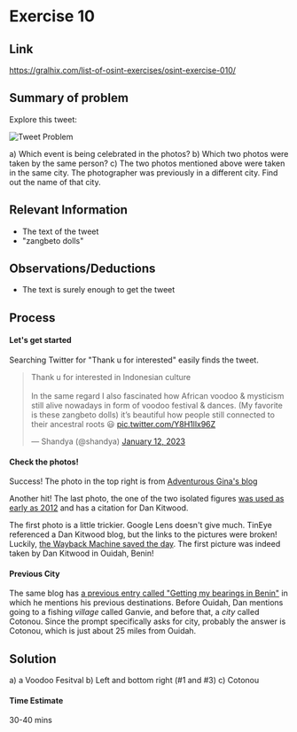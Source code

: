 # Exercise 10

## Link
https://gralhix.com/list-of-osint-exercises/osint-exercise-010/

## Summary of problem

Explore this tweet:

![Tweet Problem](https://gralhix.com/wp-content/uploads/2023/08/osintexercise010.webp)

a) Which event is being celebrated in the photos?
b) Which two photos were taken by the same person?
c) The two photos mentioned above were taken in the same city. The photographer was previously in a different city. Find out the name of that city.

## Relevant Information

- The text of the tweet
- "zangbeto dolls"


## Observations/Deductions

- The text is surely enough to get the tweet

## Process

#### Let's get started

Searching Twitter for "Thank u for interested" easily finds the tweet.
<blockquote class="twitter-tweet"><p lang="en" dir="ltr">Thank u for interested in Indonesian culture<br><br>In the same regard I also fascinated how African voodoo &amp; mysticism still alive nowadays in form of voodoo festival &amp; dances. (My favorite is these zangbeto dolls) it’s beautiful how people still connected to their ancestral roots 😃 <a href="https://t.co/Y8H1llx96Z">pic.twitter.com/Y8H1llx96Z</a></p>&mdash; Shandya (@shandya) <a href="https://twitter.com/shandya/status/1613454460738768897?ref_src=twsrc%5Etfw">January 12, 2023</a></blockquote> <script async src="https://platform.twitter.com/widgets.js" charset="utf-8"></script>


#### Check the photos!


Success! The photo in the top right is from [Adventurous Gina's blog](https://adventurousgina.com/travel/f/a-trip-down-memory-lane--benin%E2%80%99s-voodoo-dancers)

Another hit! The last photo, the one of the two isolated figures [was used as early as 2012](https://www.nydailynews.com/2012/06/14/voodoo-chic-style-parade-at-witchcraft-festival/) and has a citation for Dan Kitwood.


The first photo is a little trickier. Google Lens doesn't give much. TinEye referenced a Dan Kitwood blog, but the links to the pictures were broken! Luckily, [the Wayback Machine saved the day](https://web.archive.org/web/20120924030627/http://www.dankitwood.com:80/2012/06/15/voodoo/). The first picture was indeed taken by Dan Kitwood in Ouidah, Benin!

#### Previous City
The same blog has [a previous entry called "Getting my bearings in Benin"](https://web.archive.org/web/20120621075421/http://www.dankitwood.com/2012/01/27/getting-ones-bearings-in-benin/) in which he mentions his previous destinations. Before Ouidah, Dan mentions going to a fishing *village* called Ganvie, and before that, a *city* called Cotonou. Since the prompt specifically asks for city, probably the answer is Cotonou, which is just about 25 miles from Ouidah.
  
## Solution
a) a Voodoo Fesitval
b) Left and bottom right (#1 and #3)
c) Cotonou

#### Time Estimate
30-40 mins